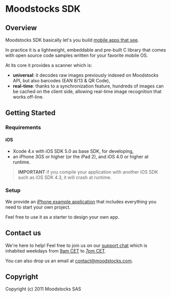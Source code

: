 # Moodstocks SDK

## Overview

Moodstocks SDK basically let's you build [mobile apps that see](http://www.youtube.com/watch?v=4V6Nd2TS5n8).

In practice it is a lightweight, embeddable and pre-built C library that comes with open source code samples written for your favorite mobile OS.

At its core it provides a scanner which is:

*   **universal**: it decodes raw images previously indexed on Moodstocks API, but also barcodes (EAN 8/13 & QR Code),
*   **real-time**: thanks to a synchronization feature, hundreds of images can be cached on the client side, allowing real-time image recognition that works off-line.

## Getting Started

### Requirements

#### iOS

*   Xcode 4.x with iOS SDK 5.0 as base SDK, for developing,
*   an iPhone 3GS or higher (or the iPad 2), and iOS 4.0 or higher at runtime.

> **IMPORTANT** if you compile your application with another iOS SDK such as iOS SDK 4.3, it will crash at runtime.

### Setup

We provide an [iPhone example application](https://github.com/Moodstocks/moodstocks-sdk/tree/master/sample/iphone/arsample) that includes everything you need to start your own project.

Feel free to use it as a starter to design your own app.

## Contact us

We're here to help! Feel free to join us on our [support chat](http://moodstocks.campfirenow.com/2416e) which is inhabited weekdays from [9am CET](http://www.wolframalpha.com/input/?i=9am+CET) to [7pm CET](http://www.wolframalpha.com/input/?i=7pm+CET).

You can also drop us an email at
<a href="m&#x61;&#x69;l&#116;&#111;:&#x63;&#x6F;&#110;&#x74;&#097;&#099;&#x74;&#064;&#109;&#x6F;&#x6F;&#x64;&#115;&#x74;&#111;&#099;&#x6B;s&#x2E;&#099;&#x6F;&#109;">&#x63;&#x6F;&#110;&#x74;&#097;&#099;&#x74;&#064;&#109;&#x6F;&#x6F;&#x64;&#115;&#x74;&#111;&#099;&#x6B;s&#x2E;&#099;&#x6F;&#109;</a>.

## Copyright

Copyright (c) 2011 Moodstocks SAS
